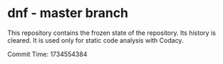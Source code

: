 # dnf - master branch

This repository contains the frozen state of the repository.
Its history is cleared. It is used only for static code
analysis with Codacy.

Commit Time: 1734554384